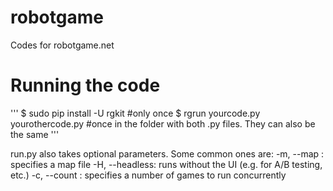 robotgame
=========

Codes for robotgame.net

Running the code
================

'''
$ sudo pip install -U rgkit #only once
$ rgrun yourcode.py yourothercode.py #once in the folder with both .py files. They can also be the same
'''

run.py also takes optional parameters. Some common ones are:
-m, --map <map>: specifies a map file
-H, --headless: runs without the UI (e.g. for A/B testing, etc.)
-c, --count <number>: specifies a number of games to run concurrently
